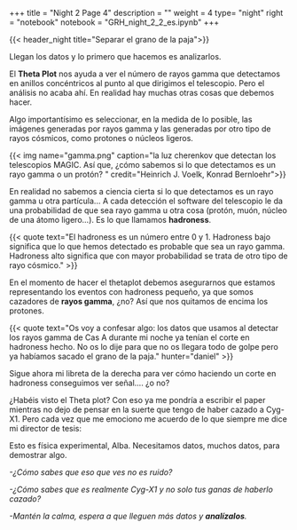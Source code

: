 +++
title = "Night 2 Page 4"
description = ""
weight = 4
type= "night"
right = "notebook"
notebook = "GRH_night_2_2_es.ipynb"
+++

{{< header_night title="Separar el grano de la paja">}}

Llegan los datos y lo primero que hacemos es analizarlos.

El **Theta Plot** nos ayuda a ver el número de rayos gamma que detectamos en anillos concéntricos al punto al que dirigimos el telescopio. Pero el análisis no acaba ahí. En realidad hay muchas otras cosas que debemos hacer.

Algo importantísimo es seleccionar, en la medida de lo posible, las imágenes generadas por rayos gamma y las generadas por otro tipo de rayos cósmicos, como protones o núcleos ligeros.

{{< img name="gamma.png" caption="la luz cherenkov que detectan los telescopios MAGIC. Así que, ¿cómo sabemos si lo que detectamos es un rayo gamma o un protón? " credit="Heinrich J. Voelk, Konrad Bernloehr">}}

En realidad no sabemos a ciencia cierta si lo que detectamos es un rayo gamma u otra partícula... A cada detección el software del telescopio le da una probabilidad de que sea rayo gamma u otra cosa (protón, muón, núcleo de una átomo ligero...). Es lo que llamamos **hadroness**.

{{< quote
    text="El hadroness es un número entre 0 y 1. Hadroness bajo significa que lo que hemos detectado es probable que sea un rayo gamma. Hadroness alto significa que con mayor probabilidad se trata de otro tipo de rayo cósmico." >}}

En el momento de hacer el thetaplot debemos asegurarnos que estamos representando los eventos con hadroness pequeño, ya que somos cazadores de **rayos gamma**, ¿no? Así que nos quitamos de encima los protones.

{{< quote
    text="Os voy a confesar algo: los datos que usamos al detectar los rayos gamma de Cas A durante mi noche ya tenían el corte en hadroness hecho. No os lo dije para que no os llegara todo de golpe pero ya habíamos sacado el grano de la paja."
    hunter="daniel"  >}}

Sigue ahora mi libreta de la derecha para ver cómo haciendo un corte en hadroness conseguimos ver señal.... ¿o no?

¿Habéis visto el Theta plot? Con eso ya me pondría a escribir el paper mientras no dejo de pensar en la suerte que tengo de haber cazado a Cyg-X1. Pero cada vez que me emociono me acuerdo de lo que siempre me dice mi director de tesis:

Esto es física experimental, Alba. Necesitamos datos, muchos datos, para demostrar algo.

_-¿Cómo sabes que eso que ves no es ruido?_

_-¿Cómo sabes que es realmente Cyg-X1 y no solo tus ganas de haberlo cazado?_

_-Mantén la calma, espera a que lleguen más datos y **analízalos**._
